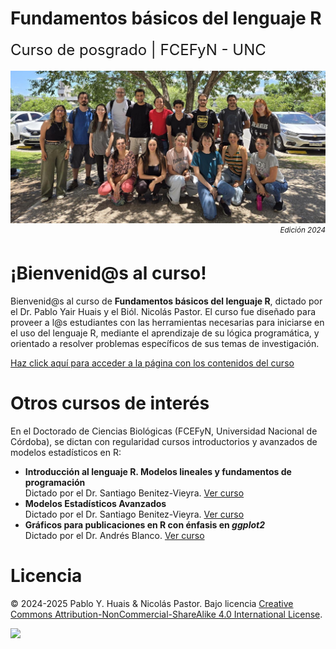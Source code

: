 # Fundamentos básicos del lenguaje R

<font size=5>Curso de posgrado | FCEFyN - UNC</font>

<p align="center" style="margin: 0; padding: 0;">
<img src="pics/foto_2024.jpg" style="padding: 5px 0 5px 0; width: 66rem; max-width: 100%; height: auto; vertical-align: middle; border-style: none;"/>
</p>
<p align="right" style="margin: 0; padding: 0;">
<i><sup>Edición 2024</sup></i>
</p>

# ¡Bienvenid@s al curso!

Bienvenid@s al curso de **Fundamentos básicos del lenguaje R**, dictado
por el Dr. Pablo Yair Huais y el Biól. Nicolás Pastor. El curso fue
diseñado para proveer a l@s estudiantes con las herramientas necesarias
para iniciarse en el uso del lenguaje R, mediante el aprendizaje de su
lógica programática, y orientado a resolver problemas específicos de sus
temas de investigación.

[Haz click aquí para acceder a la página con los contenidos del
curso](https://curso-statscba.github.io/fundamentos_R/)

# Otros cursos de interés

En el Doctorado de Ciencias Biológicas (FCEFyN, Universidad Nacional de
Córdoba), se dictan con regularidad cursos introductorios y avanzados de
modelos estadísticos en R:

-   **Introducción al lenguaje R. Modelos lineales y fundamentos de
    programación** <br>Dictado por el Dr. Santiago Benitez-Vieyra.
    <a href="https://curso-statscba.github.io/curso-R/" target="_blank">Ver
    curso</a>
-   **Modelos Estadísticos Avanzados** <br>Dictado por el Dr. Santiago
    Benitez-Vieyra.
    <a href="https://curso-statscba.github.io/modelos_avanzados/"
    target="_blank">Ver curso</a>
-   **Gráficos para publicaciones en R con énfasis en *ggplot2***
    <br>Dictado por el Dr. Andrés Blanco.
    <a href="https://andresblanco-unc.github.io/curso_graficos_ggplot/"
    target="_blank">Ver curso</a>

# Licencia

© 2024-2025 Pablo Y. Huais & Nicolás Pastor. Bajo licencia [Creative Commons
Attribution-NonCommercial-ShareAlike 4.0 International
License](http://creativecommons.org/licenses/by-nc-sa/4.0/).

<a href="http://creativecommons.org/licenses/by-nc-sa/4.0/" target="_blank">
<img src="https://licensebuttons.net/l/by-nc-sa/4.0/88x31.png"/></a>
